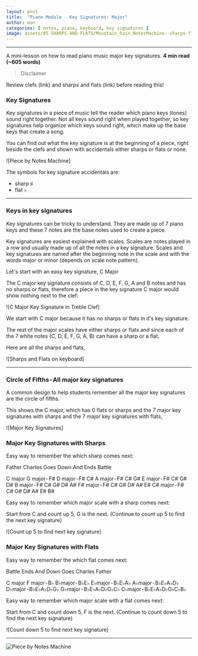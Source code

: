 ```yaml
---
layout: post
title:  "Piano Module - Key Signatures: Major"
author: mon
categories: [ notes, piano, keyboard, key signatures ]
image: assets/05-SHARPS-AND-FLATS/Mountain_Rain_NotesMachine--sharps-flats.png
---
```

---

A mini-lesson on how to read piano music major key signatures. **4 min read (~605 words)**

> Disclaimer

Review clefs (link) and sharps and flats (link) before reading this!

### Key Signatures

Key signatures in a piece of music tell the reader which piano keys (tones) sound right together. Not all keys sound right when played together, so key signatures help organize which keys sound right, which make up the base keys that create a song.

You can find out what the key signature is at the beginning of a piece, right beside the clefs and shown with accidentals either sharps or flats or none.

![Piece by Notes Machine]

The symbols for key signature accidentals are:

- sharp ♯
- flat ♭

---

### Keys in key signatures

Key signatures can be tricky to understand. They are made up of 7 piano keys and these 7 notes are the base notes used to create a piece. 

Key signatures are easiest explained with scales. Scales are notes played in a row and usually made up of all the notes in a key signature. Scales and key signatures are named after the beginning note in the scale and with the words major or minor (depends on scale note pattern).

Let's start with an easy key signature, C Major

The C major key signature consists of C, D, E, F, G, A and B notes and has no sharps or flats, therefore a piece in the key signature C major would show nothing next to the clef:

![C Major Key Signature in Treble Clef]

We start with C major because it has no sharps or flats in it's key signature. 

The rest of the major scales have either sharps or flats and since each of the 7 white notes (C, D, E, F, G, A, B) can have a sharp or a flat.

Here are all the sharps and flats,

![Sharps and Flats on keyboard]

---

### Circle of Fifths - All major key signatures

A common design to help students remember all the major key signatures are the circle of fifths.

This shows the C major, which has 0 flats or sharps and the 7 major key signatures with sharps and the 7 major key signatures with flats, 

![Major Key Signatures]

### Major Key Signatures with Sharps

Easy way to remember the which sharp comes next: 

Father Charles Goes Down And Ends Battle

C major
G  major - F#
D major - F# C#
A major - F# C# G#
E major - F# C# G# D#
B major - F# C# G# D# A#
F# major - F# C# G# D# A# E#
C# major - F# C# G# D# A# E# B#

Easy way to remember which major scale with a sharp comes next: 

Start from C and count up 5, G is the next. (Continue to count up 5 to find the next key signature)

![Count up 5 to find next key signature]

### Major Key Signatures with Flats

Easy way to remember the which flat comes next:

Battle Ends And Down Goes Charles Father

C major
F major - B♭
B♭major - B♭E♭
E♭major - B♭E♭A♭
A♭major - B♭E♭A♭D♭
D♭major - B♭E♭A♭D♭G♭
G♭major - B♭E♭A♭D♭G♭C♭
C♭major - B♭E♭A♭D♭G♭C♭B♭

Easy way to remember which major scale with a flat comes next:

Start from C and count down 5, F is the next. (Continue to count down 5 to find the next key signature)

![Count down 5 to find next key signature]

---
![Piece by Notes Machine](https://m-piechatzek.github.io/notesmachinezzzz/assets/05-SHARPS-AND-FLATS/Mountain_Rain_NotesMachine--sharps-flats.png)
